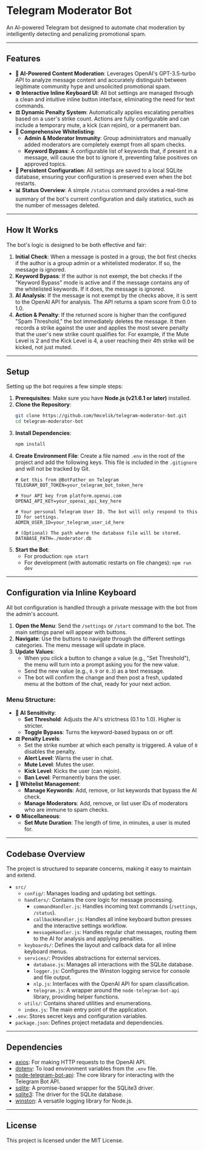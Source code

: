 # Telegram Moderator Bot

An AI-powered Telegram bot designed to automate chat moderation by intelligently detecting and penalizing promotional spam.

 ---

## Features

  * **🤖 AI-Powered Content Moderation**: Leverages OpenAI's GPT-3.5-turbo API to analyze message content and accurately distinguish between legitimate community hype and unsolicited promotional spam.
  * **⚙️ Interactive Inline Keyboard UI**: All bot settings are managed through a clean and intuitive inline button interface, eliminating the need for text commands.
  * **⚖️ Dynamic Penalty System**: Automatically applies escalating penalties based on a user's strike count. Actions are fully configurable and can include a temporary mute, a kick (can rejoin), or a permanent ban.
  * **🚫 Comprehensive Whitelisting**:
      * **Admin & Moderator Immunity**: Group administrators and manually added moderators are completely exempt from all spam checks.
      * **Keyword Bypass**: A configurable list of keywords that, if present in a message, will cause the bot to ignore it, preventing false positives on approved topics.
  * **💾 Persistent Configuration**: All settings are saved to a local SQLite database, ensuring your configuration is preserved even when the bot restarts.
  * **📊 Status Overview**: A simple `/status` command provides a real-time summary of the bot's current configuration and daily statistics, such as the number of messages deleted.

-----

## How It Works

The bot's logic is designed to be both effective and fair:

1.  **Initial Check**: When a message is posted in a group, the bot first checks if the author is a group admin or a whitelisted moderator. If so, the message is ignored.
2.  **Keyword Bypass**: If the author is not exempt, the bot checks if the "Keyword Bypass" mode is active and if the message contains any of the whitelisted keywords. If it does, the message is ignored.
3.  **AI Analysis**: If the message is not exempt by the checks above, it is sent to the OpenAI API for analysis. The API returns a spam score from 0.0 to 1.0.
4.  **Action & Penalty**: If the returned score is higher than the configured "Spam Threshold," the bot immediately deletes the message. It then records a strike against the user and applies the most severe penalty that the user's new strike count qualifies for. For example, if the Mute Level is 2 and the Kick Level is 4, a user reaching their 4th strike will be kicked, not just muted.

-----

## Setup

Setting up the bot requires a few simple steps:

1.  **Prerequisites**: Make sure you have **Node.js (v21.6.1 or later)** installed.
2.  **Clone the Repository**:
    ```bash
    git clone https://github.com/hmcelik/telegram-moderator-bot.git
    cd telegram-moderator-bot
    ```
3.  **Install Dependencies**:
    ```bash
    npm install
    ```
4.  **Create Environment File**: Create a file named `.env` in the root of the project and add the following keys. This file is included in the `.gitignore` and will not be tracked by Git.
    ```env
    # Get this from @BotFather on Telegram
    TELEGRAM_BOT_TOKEN=your_telegram_bot_token_here

    # Your API key from platform.openai.com
    OPENAI_API_KEY=your_openai_api_key_here

    # Your personal Telegram User ID. The bot will only respond to this ID for settings.
    ADMIN_USER_ID=your_telegram_user_id_here

    # (Optional) The path where the database file will be stored.
    DATABASE_PATH=./moderator.db
    ```
5.  **Start the Bot**:
      * For production: `npm start`
      * For development (with automatic restarts on file changes): `npm run dev`

-----

## Configuration via Inline Keyboard

All bot configuration is handled through a private message with the bot from the admin's account.

1.  **Open the Menu**: Send the `/settings` or `/start` command to the bot. The main settings panel will appear with buttons.
2.  **Navigate**: Use the buttons to navigate through the different settings categories. The menu message will update in place.
3.  **Update Values**:
      * When you click a button to change a value (e.g., "Set Threshold"), the menu will turn into a prompt asking you for the new value.
      * Send the new value (e.g., `0.9` or `0.3`) as a text message.
      * The bot will confirm the change and then post a fresh, updated menu at the bottom of the chat, ready for your next action.

### Menu Structure:

  * **🧠 AI Sensitivity**:
      * **Set Threshold**: Adjusts the AI's strictness (0.1 to 1.0). Higher is stricter.
      * **Toggle Bypass**: Turns the keyword-based bypass on or off.
  * **⚖️ Penalty Levels**:
      * Set the strike number at which each penalty is triggered. A value of `0` disables the penalty.
      * **Alert Level**: Warns the user in chat.
      * **Mute Level**: Mutes the user.
      * **Kick Level**: Kicks the user (can rejoin).
      * **Ban Level**: Permanently bans the user.
  * **🚫 Whitelist Management**:
      * **Manage Keywords**: Add, remove, or list keywords that bypass the AI check.
      * **Manage Moderators**: Add, remove, or list user IDs of moderators who are immune to spam checks.
  * **⚙️ Miscellaneous**:
      * **Set Mute Duration**: The length of time, in minutes, a user is muted for.

-----

## Codebase Overview

The project is structured to separate concerns, making it easy to maintain and extend.

  * `src/`
      * `config/`: Manages loading and updating bot settings.
      * `handlers/`: Contains the core logic for message processing.
          * `commandHandler.js`: Handles incoming text commands (`/settings`, `/status`).
          * `callbackHandler.js`: Handles all inline keyboard button presses and the interactive settings workflow.
          * `messageHandler.js`: Handles regular chat messages, routing them to the AI for analysis and applying penalties.
      * `keyboards/`: Defines the layout and callback data for all inline keyboard menus.
      * `services/`: Provides abstractions for external services.
          * `database.js`: Manages all interactions with the SQLite database.
          * `logger.js`: Configures the Winston logging service for console and file output.
          * `nlp.js`: Interfaces with the OpenAI API for spam classification.
          * `telegram.js`: A wrapper around the `node-telegram-bot-api` library, providing helper functions.
      * `utils/`: Contains shared utilities and enumerations.
      * `index.js`: The main entry point of the application.
  * `.env`: Stores secret keys and configuration variables.
  * `package.json`: Defines project metadata and dependencies.

-----

## Dependencies

  * [axios](https://axios-http.com/): For making HTTP requests to the OpenAI API.
  * [dotenv](https://www.google.com/search?q=https://github.com/motdotla/dotenv%23readme): To load environment variables from the `.env` file.
  * [node-telegram-bot-api](https://github.com/yagop/node-telegram-bot-api): The core library for interacting with the Telegram Bot API.
  * [sqlite](https://www.google.com/search?q=https://github.com/WiseLibs/sqlite): A promise-based wrapper for the SQLite3 driver.
  * [sqlite3](https://www.google.com/search?q=https://github.com/WiseLibs/node-sqlite3): The driver for the SQLite database.
  * [winston](https://github.com/winstonjs/winston): A versatile logging library for Node.js.

-----

## License

This project is licensed under the MIT License.